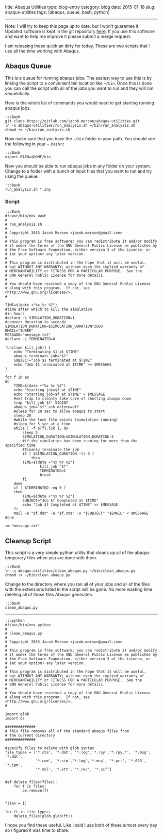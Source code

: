 title: Abaqus Utilities
type: blog-entry
category: blog
date: 2015-01-18
slug: abaqus-utilities
tags: [abaqus, queue, bash, python]

---
Note: I will try to keep this page up to date, but I won't guarantee it. Updated software is kept in the git repository [here](https://gitlab.com/jacob.merson/abaqus-utilities). If you use this software and want to help me improve it please submit a merge request.

I am releasing these quick an dirty for today. These are two scripts that I use all the time working with Abaqus.
## Abaqus Queue
This is a queue for running abaqus jobs. The easiest way to use this is by linking the script to a convenient bin location like `~/bin`. Once this is done you can call the script with all of the jobs you want to run and they will run sequentially.

Here is the whole list of commands you would need to get starting running abaqus jobs.

    :::Bash
    git clone https://gitlab.com/jacob.merson/abaqus-utilities.git
    ln -s abaqus-utilities/run_analysis.sh ~/bin/run_analysis.sh
    chmod +x ~/bin/run_analysis.sh

Now make sure that you have the `~/bin` folder in your path. You should see the following in your `~.bashrc`

    :::Bash
    export PATH=$HOME/bin

Now you should be able to run abaqus jobs in any folder on your system. Change to a folder with a bunch of input files that you want to run and try using the queue.

    :::Bash 
    run_analysis.sh *.inp

### Script

    :::Bash
    #!/usr/bin/env bash
    #
    # run_analysis.sh
    # 
    # Copyright 2015 Jacob Merson <jacob.merson@gmail.com> 
    # 
    # This program is free software: you can redistribute it and/or modify
    # it under the terms of the GNU General Public License as published by
    # the Free Software Foundation, either version 3 of the License, or
    # (at your option) any later version.
    # 
    # This program is distributed in the hope that it will be useful,
    # but WITHOUT ANY WARRANTY; without even the implied warranty of
    # MERCHANTABILITY or FITNESS FOR A PARTICULAR PURPOSE.  See the
    # GNU General Public License for more details.
    # 
    # You should have received a copy of the GNU General Public License
    # along with this program.  If not, see <http://www.gnu.org/licenses/>.
    #

    TIME=$(date +"%x %r %Z")
    #time after which to kill the simulation
    #in hours
    declare -i SIMULATION_DURATION=1
    #convert duration to seconds
    SIMULATION_DURATION=$SIMULATION_DURATION*3600
    EMAIL="$USER"
    MESSAGE="message.txt"
    declare -i TERMINATED=0

    function kill_job() {
        echo "Terminating $1 at $TIME"
        abaqus terminate job="$1"
        SUBJECT="Job $1 terminated at $TIME"
        echo "Job $1 terminated at $TIME" >> $MESSAGE
    }

    for f in $@
    do
        TIME=$(date +"%x %r %Z")
        echo "Starting job=$f at $TIME"
        echo "Starting job=$f at $TIME" > $MESSAGE
        #set trap to cleanly take care of shutting abaqus down
        trap "kill_job $f" SIGINT
        abaqus job="$f" ask_delete=off
        #sleep for 20 sec to allow abaqus to start
        sleep 20
        #while the lock file exists (simulation running)
        #sleep for 5 sec at a time
        while [ -f ${f}.lck ]; do
            sleep 5
            SIMULATION_DURATION=$SIMULATION_DURATION-5
            #if the simulation has been running for more than the specified time
            #Cleanly terminate the job
            if [ $SIMULATION_DURATION -lt 0 ]
                then
            TIME=$(date +"%x %r %Z")
                    kill_job "$f"
                    TERMINATED=1
                    break
            fi
        done
        if [ $TERMINATED -eq 0 ]
        then
            TIME=$(date +"%x %r %Z")
            SUBJECT="Job $f Completed at $TIME"
            echo "Job $f Completed at $TIME" >> $MESSAGE
        fi
        mail -a "$f.dat" -a "$f.sta" -s "$SUBJECT" "$EMAIL" < $MESSAGE
    done

    rm "message.txt"

## Cleanup Script

This script is a very simple python utility that cleans up all of the abaqus temporary files when you are done with them.

    :::Bash
    ln -s abaqus-utilities/clean_abaqus.py ~/bin/clean_abaqus.py
    chmod +x ~/bin/clean_abaqus.py

Change to the directory where you ran all of your jobs and all of the files with the extensions listed in the script will be gone. No more wasting time deleting all of those files Abaqus generates.

    :::Bash
    clean_abaqus.py
---

    :::python
    #!/usr/bin/env python
    #
    # clean_abaqus.py
    # 
    # Copyright 2015 Jacob Merson <jacob.merson@gmail.com> 
    # 
    # This program is free software: you can redistribute it and/or modify
    # it under the terms of the GNU General Public License as published by
    # the Free Software Foundation, either version 3 of the License, or
    # (at your option) any later version.
    # 
    # This program is distributed in the hope that it will be useful,
    # but WITHOUT ANY WARRANTY; without even the implied warranty of
    # MERCHANTABILITY or FITNESS FOR A PARTICULAR PURPOSE.  See the
    # GNU General Public License for more details.
    # 
    # You should have received a copy of the GNU General Public License
    # along with this program.  If not, see <http://www.gnu.org/licenses/>.
    #

    import glob
    import os

    ##############
    # This file removes all of the standard abaqus files from
    # the current directory
    ##############

    #specify files to delete with glob syntax
    file_types = ['*.sta', '*.dat', '*.log','*.rpy','*.rpy.*', '*.msg', '*.dat',
                  '*.com', '*.sim','*.log','*.msg', '*.prt', '*.023', '*.ipm',
                  '*.mdl', '*.stt', '*.rec', '*.aif']


    def delete_files(files):
        for f in files:
            os.remove(f)


    files = []

    for ft in file_types:
        delete_files(glob.glob(ft))

I hope you find these useful. Like I said I use both of these almost every day so I figured it was time to share.
